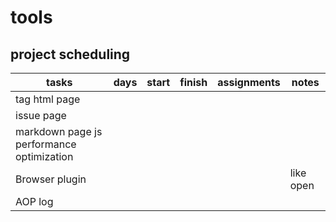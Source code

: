 # tools
## project scheduling
|tasks|days|start|finish|assignments|notes|
|---|---|---|---|---|---|
|tag html page|
|issue page|
|markdown page js performance optimization|
|Browser plugin|||||like open|
|AOP log||||||


 
